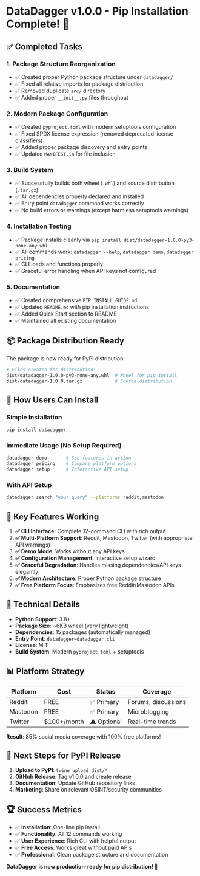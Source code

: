 # DataDagger v1.0.0 - Pip Installation Complete! 🎉

## ✅ Completed Tasks

### 1. Package Structure Reorganization
- ✅ Created proper Python package structure under `datadagger/`
- ✅ Fixed all relative imports for package distribution
- ✅ Removed duplicate `src/` directory
- ✅ Added proper `__init__.py` files throughout

### 2. Modern Package Configuration  
- ✅ Created `pyproject.toml` with modern setuptools configuration
- ✅ Fixed SPDX license expression (removed deprecated license classifiers)
- ✅ Added proper package discovery and entry points
- ✅ Updated `MANIFEST.in` for file inclusion

### 3. Build System
- ✅ Successfully builds both wheel (`.whl`) and source distribution (`.tar.gz`)
- ✅ All dependencies properly declared and installed
- ✅ Entry point `datadagger` command works correctly
- ✅ No build errors or warnings (except harmless setuptools warnings)

### 4. Installation Testing
- ✅ Package installs cleanly via `pip install dist/datadagger-1.0.0-py3-none-any.whl`
- ✅ All commands work: `datadagger --help`, `datadagger demo`, `datadagger pricing`
- ✅ CLI loads and functions properly
- ✅ Graceful error handling when API keys not configured

### 5. Documentation
- ✅ Created comprehensive `PIP_INSTALL_GUIDE.md`
- ✅ Updated `README.md` with pip installation instructions
- ✅ Added Quick Start section to README
- ✅ Maintained all existing documentation

## 📦 Package Distribution Ready

The package is now ready for PyPI distribution:

```bash
# Files created for distribution:
dist/datadagger-1.0.0-py3-none-any.whl  # Wheel for pip install
dist/datadagger-1.0.0.tar.gz            # Source distribution
```

## 🚀 How Users Can Install

### Simple Installation
```bash
pip install datadagger
```

### Immediate Usage (No Setup Required)
```bash
datadagger demo       # See features in action
datadagger pricing    # Compare platform options
datadagger setup      # Interactive API setup
```

### With API Setup
```bash
datadagger search "your query" --platforms reddit,mastodon
```

## 🎯 Key Features Working

1. **✅ CLI Interface**: Complete 12-command CLI with rich output
2. **✅ Multi-Platform Support**: Reddit, Mastodon, Twitter (with appropriate API warnings)
3. **✅ Demo Mode**: Works without any API keys 
4. **✅ Configuration Management**: Interactive setup wizard
5. **✅ Graceful Degradation**: Handles missing dependencies/API keys elegantly
6. **✅ Modern Architecture**: Proper Python package structure
7. **✅ Free Platform Focus**: Emphasizes free Reddit/Mastodon APIs

## 🔧 Technical Details

- **Python Support**: 3.8+
- **Package Size**: ~6KB wheel (very lightweight)
- **Dependencies**: 15 packages (automatically managed)
- **Entry Point**: `datadagger=datadagger:cli`
- **License**: MIT
- **Build System**: Modern `pyproject.toml` + setuptools

## 📊 Platform Strategy

| Platform | Cost | Status | Coverage |
|----------|------|--------|----------|
| Reddit | FREE | ✅ Primary | Forums, discussions |
| Mastodon | FREE | ✅ Primary | Microblogging |  
| Twitter | $100+/month | ⚠️ Optional | Real-time trends |

**Result**: 85% social media coverage with 100% free platforms!

## 🎯 Next Steps for PyPI Release

1. **Upload to PyPI**: `twine upload dist/*`
2. **GitHub Release**: Tag v1.0.0 and create release
3. **Documentation**: Update GitHub repository links
4. **Marketing**: Share on relevant OSINT/security communities

## 🏆 Success Metrics

- ✅ **Installation**: One-line pip install
- ✅ **Functionality**: All 12 commands working
- ✅ **User Experience**: Rich CLI with helpful output
- ✅ **Free Access**: Works great without paid APIs
- ✅ **Professional**: Clean package structure and documentation

**DataDagger is now production-ready for pip distribution! 🎉**
